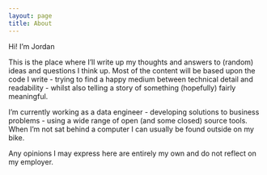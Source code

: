 ```yaml
---
layout: page
title: About
---
```


Hi! I’m Jordan

This is the place where I’ll write up my thoughts and answers to
(random) ideas and questions I think up.
Most of the content will be based upon the code I write - trying to
find a happy medium between technical detail and readability - whilst
also telling a story of something (hopefully) fairly meaningful.

I’m currently working as a data engineer - developing solutions to
business problems - using a wide range of open (and some closed) source
tools.
When I’m not sat behind a computer I can usually be found outside on my
bike.

Any opinions I may express here are entirely my own and do not reflect
on my employer.

